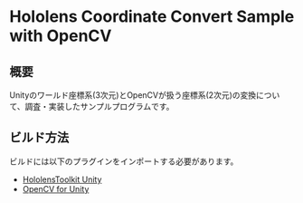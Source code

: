 # Hololens Coordinate Convert Sample with OpenCV

## 概要

Unityのワールド座標系(3次元)とOpenCVが扱う座標系(2次元)の変換について、調査・実装したサンプルプログラムです。


## ビルド方法

ビルドには以下のプラグインをインポートする必要があります。

- [HololensToolkit Unity](https://github.com/Microsoft/HoloToolkit-Unity)
- [OpenCV for Unity](https://www.assetstore.unity3d.com/jp/#!/content/21088)

